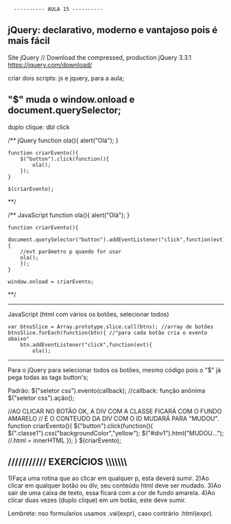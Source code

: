       ---------- AULA 15 ----------
      
## jQuery: declarativo, moderno e vantajoso pois é mais fácil ##

Site jQuery // Download the compressed, production jQuery 3.3.1
           https://jquery.com/download/

criar dois scripts: js e jquery, para a aula;

##    "$" muda o window.onload e document.querySelector;

duplo clique: dbl click

/** jQuery 
	function ola(){
		alert("Olá");
	}

	function criarEvento(){
		$("button").click(function(){
			ola();
		});
	}

	$(criarEvento);
**/

/** JavaScript
	function ola(){
		alert("Olá");
	}

	function criarEvento(){
		document.querySelector("button").addEventListener("click",function(evt){ 
		//evt parâmetro p quando for usar
		ola();
		});
	}

	window.onload = criarEvento;
**/

--------------------------------------------------------------------------------
JavaScript (html com vários os botões, selecionar todos)

	var btnsSlice = Array.prototype.slice.call(btns); //array de botões
	btnsSlice.forEach(function(btn){ //"para cada botão cria o evento abaixo"
		btn.addEventListener("click",function(evt){
			ola();
--------------------------------------------------------------------------------

Para o jQuery para selecionar todos os botões, mesmo código pois o "$" já pega todas as tags button's; 

Padrão: $("seletor css").evento(callback); //callback: função anônima
	$("seletor css").ação();

//AO CLICAR NO BOTÃO OK, A DIV COM A CLASSE FICARÁ COM O FUNDO AMARELO
// E O CONTEUDO DA DIV COM O ID MUDARÁ PARA "MUDOU".
function criarEvento(){
	$("button").click(function(){
		$(".classe1").css("backgroundColor","yellow");
		$("#div1").html("MUDOU..."); //.html = innerHTML
	});
}
$(criarEvento);

##    /////////// EXERCÍCIOS \\\\\\\\\\\\\\       ##

1)Faça uma rotina que ao clicar em qualquer p, esta deverá sumir.
2)Ao clicar em qualquer botão ou div, seu conteúdo html deve ser mudado.
3)Ao sair de uma caixa de texto, essa ficará com a cor de fundo amarela.
4)Ao clicar duas vezes (duplo clique) em um botão, este deve sumir. 

Lembrete: nso formularios usamos .val(expr), caso contrário .html(expr).